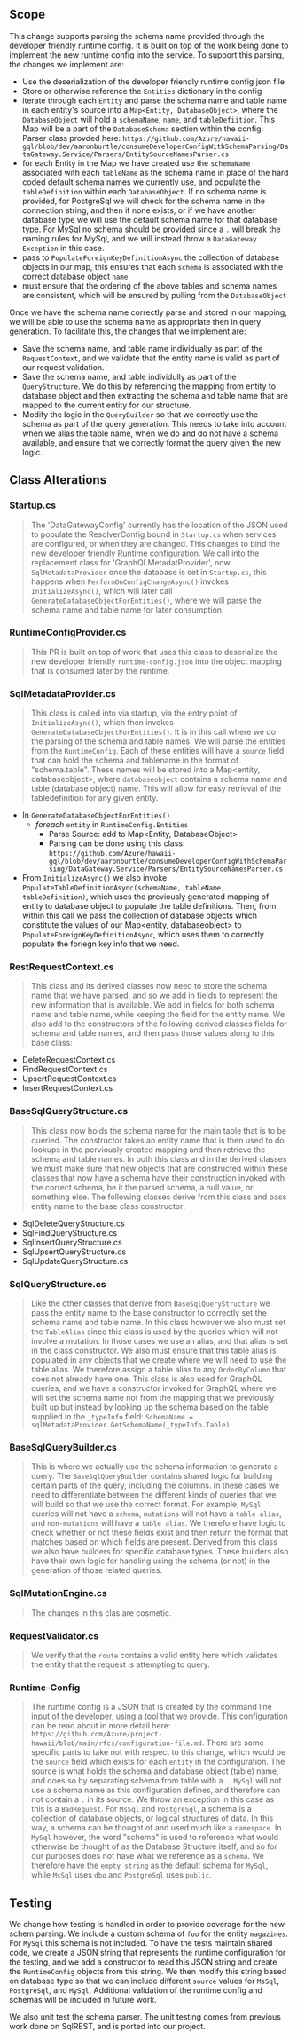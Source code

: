 ## Scope
This change supports parsing the schema name provided through the developer friendly runtime config. It is built on top of the work being done to implement the new runtime config into the service. To support this parsing, the changes we implement are:
* Use the deserialization of the developer friendly runtime config json file
* Store or otherwise reference the `Entities` dictionary in the config
* iterate through each `Entity` and parse the schema name and table name in each entity's source into a `Map<Entity, DatabaseObject>`, where the `DatabaseObject` will hold a `schemaName`, `name`, and `tableDefiition`. This Map will be a part of the `DatabaseSchema` section within the config. Parser class provded here: `https://github.com/Azure/hawaii-gql/blob/dev/aaronburtle/consumeDeveloperConfigWithSchemaParsing/DataGateway.Service/Parsers/EntitySourceNamesParser.cs`
* for each Entity in the Map we have created use the `schemaName` associated with each `tableName` as the schema name in place of the hard coded default schema names we currently use, and populate the `tableDefinition` within each `DatabaseObject`. If no schema name is provided, for PostgreSql we will check for the schema name in the connection string, and then if none exists, or if we have another database type we will use the default schema name for that database type. For MySql no schema should be provided since a `.` will break the naming rules for MySql, and we will instead throw a `DataGateway Exception` in this case.
* pass to `PopulateForeignKeyDefinitionAsync` the collection of database objects in our map, this ensures that each `schema` is associated with the correct database object `name`
* must ensure that the ordering of the above tables and schema names are consistent, which will be ensured by pulling from the `DatabaseObject`

Once we have the schema name correctly parse and stored in our mapping, we will be able to use the schema name as appropriate then in query generation. To facilitate this, the changes that we implement are:
* Save the schema name, and table name individually as part of the `RequestContext`, and we validate that the entity name is valid as part of our request validation.
* Save the schema name, and table individully as part of the `QueryStructure`. We do this by referencing the mapping from entity to database object and then extracting the schema and table name that are mapped to the current entity for our structure.
* Modify the logic in the `QueryBuilder` so that we correctly use the schema as part of the query generation. This needs to take into account when we alias the table name, when we do and do not have a schema available, and ensure that we correctly format the query given the new logic.


## Class Alterations
### Startup.cs
>The 'DataGatewayConfig' currently has the location of the JSON used to populate the ResolverConfig bound in `Startup.cs` when services are configured, or when they are changed. This changes to bind the new developer friendly Runtime configuration. We call into the replacement class for 'GraphQLMetadatProvider', now `SqlMetadataProvider` once the database is set in `Startup.cs`, this happens when `PerformOnConfigChangeAsync()` invokes `InitializeAsync()`, which will later call `GenerateDatabaseObjectForEntities()`, where we will parse the schema name and table name for later consumption.

### RuntimeConfigProvider.cs
>This PR is built on top of work that uses this class to deserialize the new developer friendly `runtime-config.json` into the object mapping that is consumed later by the runtime.

### SqlMetadataProvider.cs 
>This class is called into via startup, via the entry point of `InitializeAsync()`, which then invokes `GenerateDatabaseObjectForEntities()`. It is in this call where we do the parsing of the schema and table names. We will parse the entities from the `RuntimeConfig`. Each of these entities will have a `source` field that can hold the schema and tablename in the format of "schema.table". These names will be stored into a Map<entity, databaseobject>, where `databaseobject` contains a schema name and table (database object) name. This will allow for easy retrieval of the tabledefinition for any given entity.
* In `GenerateDatabaseObjectForEntities()` 
    * _foreach_ `entity` in `RuntimeConfig.Entities`
        * Parse Source: add to Map<Entity, DatabaseObject>
        * Parsing can be done using this class: `https://github.com/Azure/hawaii-gql/blob/dev/aaronburtle/consumeDeveloperConfigWithSchemaParsing/DataGateway.Service/Parsers/EntitySourceNamesParser.cs`
* From `InitializeAsync()` we also invoke `PopulateTableDefinitionAsync(schemaName, tableName, tableDefinition)`, which uses the previously generated mapping of entity to database object to populate the table definitions. Then, from within this call we pass the collection of database objects which constitute the values of our Map<entity, databaseobject> to `PopulateForeignKeyDefinitionAsync`, which uses them to correctly populate the foriegn key info that we need. 

### RestRequestContext.cs
>This class and its derived classes now need to store the schema name that we have parsed, and so we add in fields to represent the new information that is available. We add in fields for both schema name and table name, while keeping the field for the entity name. We also add to the constructors of the following derived classes fields for schema and table names, and then pass those values along to this base class:
* DeleteRequestContext.cs
* FindRequestContext.cs
* UpsertRequestContext.cs
* InsertRequestContext.cs

### BaseSqlQueryStructure.cs
>This class now holds the schema name for the main table that is to be queried. The constructor takes an entity name that is then used to do lookups in the perviously created mapping and then retrieve the schema and table names. In both this class and in the derived classes we must make sure that new objects that are constructed within these classes that now have a schema have their construction invoked with the correct schema, be it the parsed schema, a null value, or something else. The following classes derive from this class and pass entity name to the base class constructor:
* SqlDeleteQueryStructure.cs
* SqlFindQueryStructure.cs
* SqlInsertQueryStructure.cs
* SqlUpsertQueryStructure.cs
* SqlUpdateQueryStructure.cs

### SqlQueryStructure.cs
>Like the other classes that derive from `BaseSqlQueryStructure` we pass the entity name to the base constructor to correctly set the schema name and table name. In this class however we also must set the `TableAlias` since this class is used by the queries which will not involve a mutation. In those cases we use an alias, and that alias is set in the class constructor. We also must ensure that this table alias is populated in any objects that we create where we will need to use the table alias. We therefore assign a table alias to any `OrderByColumn` that does not already have one. This class is also used for GraphQL queries, and we have a constructor invoked for GraphQL where we will set the schema name not from the mapping that we previously built up but instead by looking up the schema based on the table supplied in the `_typeInfo` field: `SchemaName = sqlMetadataProvider.GetSchemaName(_typeInfo.Table)`

### BaseSqlQueryBuilder.cs
> This is where we actually use the schema information to generate a query. The `BaseSqlQueryBuilder` contains shared logic for building certain parts of the query, including the columns. In these cases we need to differentiate between the different kinds of queries that we will build so that we use the correct format. For example, `MySql` queries will not have a `schema`, `mutations` will not have a `table alias`, and `non-mutations` will have a `table alias`. We therefore have logic to check whether or not these fields exist and then return the format that matches based on which fields are present. Derived from this class we also have builders for specific database types. These builders also have their own logic for handling using the schema (or not) in the generation of those related queries.

### SqlMutationEngine.cs
>The changes in this clas are cosmetic.

### RequestValidator.cs
>We verify that the `route` contains a valid entity here which validates the entity that the request is attempting to query.

### Runtime-Config
>The runtime config is a JSON that is created by the command line input of the developer, using a tool that we provide. This configuration can be read about in more detail here: `https://github.com/Azure/project-hawaii/blob/main/rfcs/configuration-file.md`. There are some specific parts to take not with respect to this change, which would be the `source` field which exists for each `entity` in the configuration. The source is what holds the schema and database object (table) name, and does so by separating schema from table with a `.`. `MySql` will not use a schema name as this configuration defines, and therefore can not contain a `.` in its source. We throw an exception in this case as this is a `BadRequest`. For `MsSql` and `PostgreSql`, a schema is a collection of database objects, or logical structures of data. In this way, a schema can be thought of and used much like a `namespace`. In `MySql` however, the word "schema" is used to reference what would otherwise be thought of as the Database Structure itself, and so for our purposes does not have what we reference as a `schema`. We therefore have the `empty string` as the default schema for `MySql`, while `MsSql` uses `dbo` and `PostgreSql` uses `public`.


## Testing

We change how testing is handled in order to provide coverage for the new schem parsing. We include a custom schema of `foo` for the entity `magazines`. For `MySql` this schema is not included. To have the tests maintain shared code, we create a JSON string that represents the runtime configuration for the testing, and we add a constructor to read this JSON string and create the `RuntimeConfig` objects from this string. We then modify this string based on database type so that we can include different `source` values for `MsSql`, `PostgreSql`, and `MySql`. Additional validation of the runtime config and schemas will be included in future work.

We also unit test the schema parser. The unit testing comes from previous work done on SqlREST, and is ported into our project.